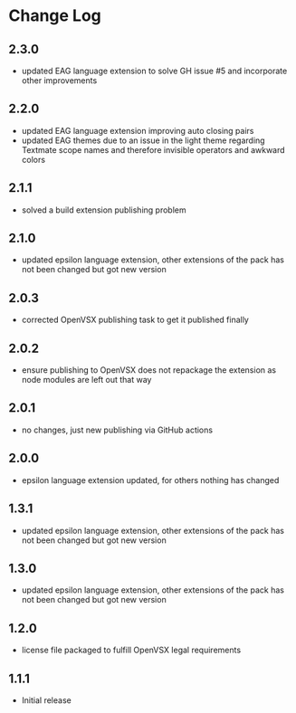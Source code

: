 # Change Log

## 2.3.0
- updated EAG language extension to solve GH issue #5 and incorporate other improvements

## 2.2.0

- updated EAG language extension improving auto closing pairs
- updated EAG themes due to an issue in the light theme regarding Textmate scope names and therefore invisible operators and awkward colors

## 2.1.1
- solved a build extension publishing problem   

## 2.1.0
- updated epsilon language extension, other extensions of the pack has not been changed but got new version 

## 2.0.3
- corrected OpenVSX publishing task to get it published finally

## 2.0.2
- ensure publishing to OpenVSX does not repackage the extension as node modules are left out that way  

## 2.0.1
- no changes, just new publishing via GitHub actions

## 2.0.0
- epsilon language extension updated, for others nothing has changed

## 1.3.1
- updated epsilon language extension, other extensions of the pack has not been changed but got new version 

## 1.3.0
- updated epsilon language extension, other extensions of the pack has not been changed but got new version 

## 1.2.0
- license file packaged to fulfill OpenVSX legal requirements

## 1.1.1
- Initial release
